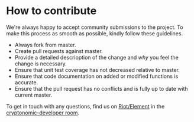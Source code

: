 # How to contribute

We're always happy to accept community submissions to the project. To make this process as smooth as possible, kindly follow these guidelines.

- Always fork from master.
- Create pull requests against master.
- Provide a detailed descrioption of the change and *why* you feel the change is necessary.
- Ensure that unit test coverage has not decreased relative to master.
- Ensure that code documentation on added or modified functions is accurate.
- Ensure that the pull request has no conflicts and is fully up to date with current master.

To get in touch with any questions, find us on [Riot/Element](https://element.io/) in the [cryptonomic-developer room](https://matrix.to/#/#cryptonomic-developers:cryptonomic.tech?via=cryptonomic.tech&via=matrix.org&via=tzchat.org).
